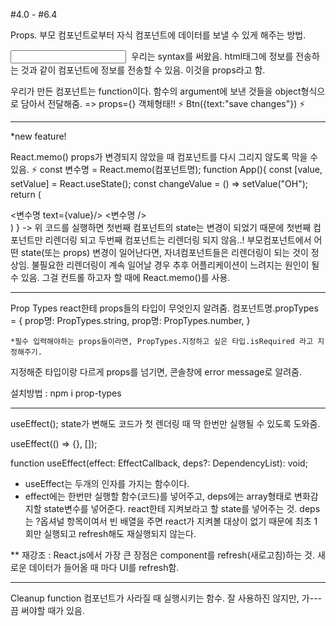 #4.0 - #6.4

Props. 부모 컴포넌트로부터 자식 컴포넌트에 데이터를 보낼 수 있게 해주는 방법.

<input type="text" />
<img src="" />
우리는 syntax를 써왔음. html태그에 정보를 전송하는 것과 같이 컴포넌트에 정보를 전송할 수 있음. 이것을 props라고 함.

우리가 만든 컴포넌트는 function이다. 함수의 argument에 보낸 것들을 object형식으로 담아서 전달해줌. => props={} 객체형태!!
⚡️ Btn({text:"save changes"})
⚡️ <Btn text="save changes" />

---

\*new feature!

React.memo()
props가 변경되지 않았을 때 컴포넌트를 다시 그리지 않도록 막을 수 있음.
⚡️ const 변수명 = React.memo(컴포넌트명);
function App(){
const [value, setValue] = React.useState();
const changeValue = () => setValue("OH");
return (

<div>
<변수명 text={value}/>
<변수명 />
</div>
)
}
-> 위 코드를 실행하면 첫번째 컴포넌트의 state는 변경이 되었기 때문에 첫번째 컴포넌트만 리렌더링 되고 두번째 컴포넌트는 리렌더링 되지 않음..!
부모컴포넌트에서 어떤 state(또는 props) 변경이 일어난다면, 자녀컴포넌트들은 리렌더링이 되는 것이 정상임. 불필요한 리렌더링이 계속 일어날 경우 추후 어플리케이션이 느려지는 원인이 될 수 있음.
그걸 컨트롤 하고자 할 때에 React.memo()를 사용.

---

Prop Types
react한테 props들의 타입이 무엇인지 알려줌.
컴포넌트명.propTypes = {
prop명: PropTypes.string,
prop명: PropTypes.number,
}

    *필수 입력해야하는 props들이라면, PropTypes.지정하고 싶은 타입.isRequired 라고 지정해주기.

지정해준 타입이랑 다르게 props를 넘기면, 콘솔창에 error message로 알려줌.

설치방법 : npm i prop-types

---

useEffect();
state가 변해도 코드가 첫 렌더링 때 딱 한번만 실행될 수 있도록 도와줌.

useEffect(() => {}, []);

function useEffect(effect: EffectCallback, deps?: DependencyList): void;

- useEffect는 두개의 인자를 가지는 함수이다.
- effect에는 한번만 실행할 함수(코드)를 넣어주고, deps에는 array형태로 변화감지할 state변수를 넣어준다. react한테 지켜보라고 할 state를 넣어주는 것.
  deps는 ?옵셔널 항목이여서 빈 배열을 주면 react가 지켜볼 대상이 없기 때문에 최초 1회만 실행되고 refresh해도 재실행되지 않는다.

\*\* 재강조 : React.js에서 가장 큰 장점은 component를 refresh(새로고침)하는 것.
새로운 데이터가 들어올 때 마다 UI를 refresh함.

---

Cleanup function
컴포넌트가 사라질 때 실행시키는 함수.
잘 사용하진 않지만, 가---끔 써야할 때가 있음.
